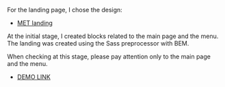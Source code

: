 
For the landing page, I chose the design:
- [MET landing](https://www.figma.com/file/lSR1m42L9YwzQwzzxKwHpw/THE-MET)

At the initial stage, I created blocks related to the main page and the menu. The landing was created using the Sass  preprocessor with BEM.

When checking at this stage, please pay attention only to the main page and the menu.

- [DEMO LINK](https://msukhovych.github.io/layout_landing-page/)
